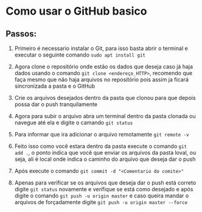 # Como usar o GitHub basico

## Passos:
1. Primeiro é necessario instalar o Git, para isso basta abrir o terminal e executar o seguinte comando `sudo apt install git`

1. Agora clone o repositório onde estão os dados que deseja caso já haja dados usando o comando `git clone <endereço_HTTP>`, recomendo que faça mesmo  que não haja arquivos no repositório pois assim ja ficará sincronizada a pasta e o GitHub

1. Crie os arquivos desejados dentro da pasta que clonou para que depois possa dar o push tranquilamente

1. Agora para subir o arquivo abra um terminal dentro da pasta clonada ou navegue até ela e digite o camando `git status`

1. Para informar que ira adicionar o arquivo remotamente `git remote -v `

1. Feito isso como você estara dentro da pasta execute o comando `git add .`, o ponto indica que você que enviar os arquivos da pasta loval, ou seja, ali é local onde indica o caminho do arquivo que deseja dar o push

1. Após execute o comando `git commit -d "<Comentario do comite>"`

1. Apenas para verificar se os arquivos que deseja dar o push está correto digite `git status` novamente e verifique se está como desejado e após digite o comando `git push -u origin master` e caso queira mandar o arquivos de forçadamente digite `git push -u origin master --force` 